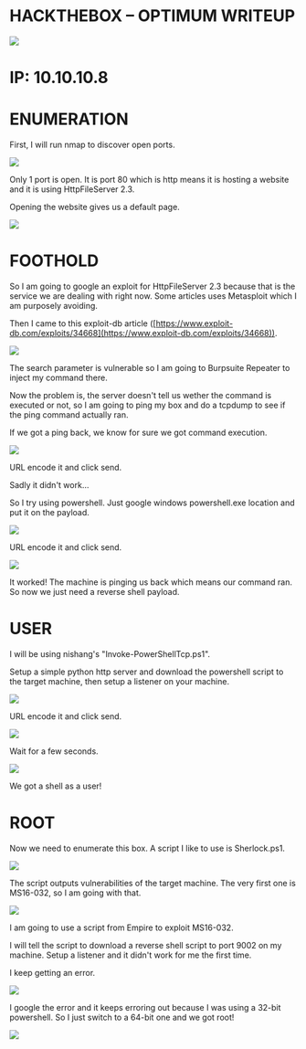 # **HACKTHEBOX – OPTIMUM WRITEUP**

![](https://github.com/corporalcat/Writeups/blob/gh-pages/Optimum/image/image001.png)

# **IP: 10.10.10.8**

# **ENUMERATION**

First, I will run nmap to discover open ports.

![](RackMultipart20200927-4-1qdqvyu_html_a865ba54cfedfab7.png)

Only 1 port is open. It is port 80 which is http means it is hosting a website and it is using HttpFileServer 2.3.

Opening the website gives us a default page.

![](RackMultipart20200927-4-1qdqvyu_html_63aab7aa3ffe52c4.png)

# **FOOTHOLD**

So I am going to google an exploit for HttpFileServer 2.3 because that is the service we are dealing with right now. Some articles uses Metasploit which I am purposely avoiding.

Then I came to this exploit-db article ([https://www.exploit-db.com/exploits/34668](https://www.exploit-db.com/exploits/34668)).

![](RackMultipart20200927-4-1qdqvyu_html_ff3ec9273237f2ff.png)

The search parameter is vulnerable so I am going to Burpsuite Repeater to inject my command there.

Now the problem is, the server doesn&#39;t tell us wether the command is executed or not, so I am going to ping my box and do a tcpdump to see if the ping command actually ran.

If we got a ping back, we know for sure we got command execution.

![](RackMultipart20200927-4-1qdqvyu_html_32094b7818643269.png)

URL encode it and click send.

Sadly it didn&#39;t work…

So I try using powershell. Just google windows powershell.exe location and put it on the payload.

![](RackMultipart20200927-4-1qdqvyu_html_926c01a7e301938a.png)

URL encode it and click send.

![](RackMultipart20200927-4-1qdqvyu_html_b87645f3aa577c25.png)

It worked! The machine is pinging us back which means our command ran. So now we just need a reverse shell payload.

# **USER**

I will be using nishang&#39;s &quot;Invoke-PowerShellTcp.ps1&quot;.

Setup a simple python http server and download the powershell script to the target machine, then setup a listener on your machine.

![](/image/image001.png)

URL encode it and click send.

![](RackMultipart20200927-4-1qdqvyu_html_6bb743b552f5a7b1.png)

Wait for a few seconds.

![](RackMultipart20200927-4-1qdqvyu_html_43015837ec33960a.png)

We got a shell as a user!

# **ROOT**

Now we need to enumerate this box. A script I like to use is Sherlock.ps1.

![](RackMultipart20200927-4-1qdqvyu_html_921878ba6428ecae.png)

The script outputs vulnerabilities of the target machine. The very first one is MS16-032, so I am going with that.

![](RackMultipart20200927-4-1qdqvyu_html_231512711a237aaa.png)

I am going to use a script from Empire to exploit MS16-032.

I will tell the script to download a reverse shell script to port 9002 on my machine. Setup a listener and it didn&#39;t work for me the first time.

I keep getting an error.

![](RackMultipart20200927-4-1qdqvyu_html_64c9e8fa9d16c582.png)

I google the error and it keeps erroring out because I was using a 32-bit powershell. So I just switch to a 64-bit one and we got root!

![](RackMultipart20200927-4-1qdqvyu_html_844693b26b7f7462.png)
